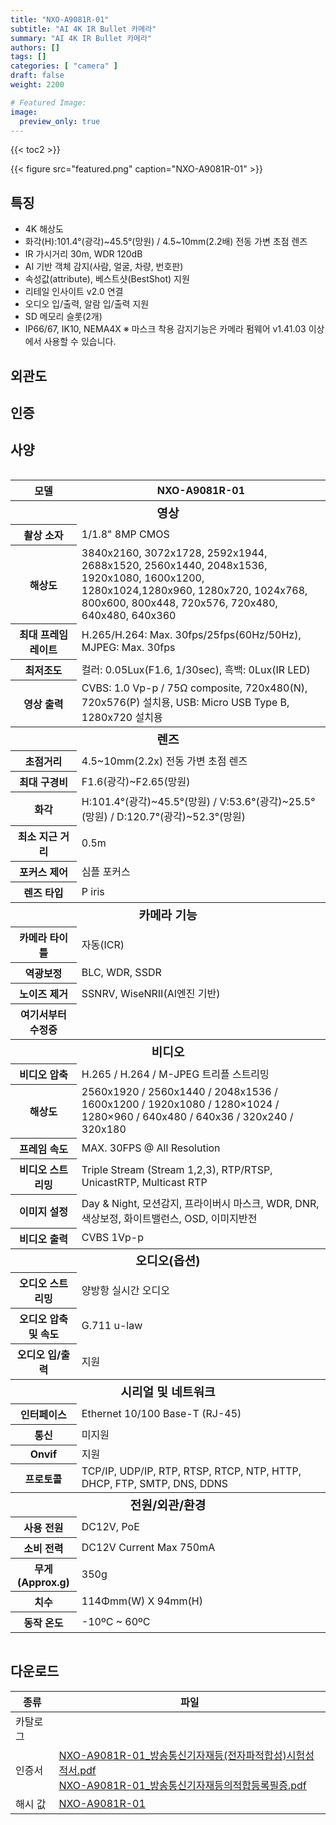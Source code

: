 ```yaml
---
title: "NXO-A9081R-01"
subtitle: "AI 4K IR Bullet 카메라"
summary: "AI 4K IR Bullet 카메라"
authors: []
tags: []
categories: [ "camera" ]
draft: false
weight: 2200

# Featured Image:
image:
  preview_only: true
---
```


{{< toc2 >}}

<div class="container">
<div class="row justify-content-center align-items-center">
<div class="col-sm-6">

{{< figure src="featured.png" caption="NXO-A9081R-01" >}}

</div>
</div>
</div>

<div class="container">
<div class="row justify-content-center">
<div class="col-sm-6 pl-0">

## 특징

- 4K 해상도
- 화각(H):101.4°(광각)~45.5°(망원) / 4.5~10mm(2.2배) 전동 가변 초점 렌즈
- IR 가시거리 30m, WDR 120dB
- AI 기반 객체 감지(사람, 얼굴, 차량, 번호판)
- 속성값(attribute), 베스트샷(BestShot) 지원
- 리테일 인사이트 v2.0 연결
- 오디오 입/출력, 알람 입/출력 지원
- SD 메모리 슬롯(2개)
- IP66/67, IK10, NEMA4X
※ 마스크 착용 감지기능은 카메라 펌웨어 v1.41.03 이상에서 사용할 수 있습니다.

</div>
<div class="col-sm-6 pl-0">

## 외관도

<!--{{< figure src="nxt-d528r-drawing.png" >}}-->

</div>
</div>
</div>

## 인증

<div class="container">
<div class="row align-items-top">

<!--{{< figure src="TTA.png" >}} &nbsp;&nbsp;&nbsp;&nbsp; - 공공기관용 IP카메라 보안 성능품질 Ver.1 (TTA-V-22-216)-->

</div>
</div>

## 사양

<div style="overflow-x: auto">
<table class="spec">
<thead>
<tr>
<th>모델</th>
<th>NXO-A9081R-01</th>
</tr>
</thead>
<tbody>

<tr><th colspan="2" style="font-size: larger; font-weight: bolder">영상</th></tr>
<tr><th>촬상 소자</th><td>1/1.8" 8MP CMOS</td></tr>
<tr><th>해상도</th><td>3840x2160, 3072x1728, 2592x1944, 2688x1520, 2560x1440, 2048x1536, 1920x1080, 1600x1200, 1280x1024,1280x960, 1280x720, 1024x768, 800x600, 800x448, 720x576, 720x480, 640x480, 640x360</td></tr>
<tr><th>최대 프레임레이트</th><td>H.265/H.264: Max. 30fps/25fps(60Hz/50Hz), MJPEG: Max. 30fps</td></tr>
<tr><th>최저조도</th><td>컬러: 0.05Lux(F1.6, 1/30sec), 흑백: 0Lux(IR LED)</td></tr>
<tr><th>영상 출력</th><td>CVBS: 1.0 Vp-p / 75Ω composite, 720x480(N), 720x576(P) 설치용, USB: Micro USB Type B, 1280x720 설치용</td></tr>
<tr><th colspan="2" style="font-size: larger; font-weight: bolder">렌즈</th></tr>
<tr><th>초점거리</th><td>4.5~10mm(2.2x) 전동 가변 초점 렌즈</td></tr>
<tr><th>최대 구경비</th><td>F1.6(광각)~F2.65(망원)</td></tr>
<tr><th>화각</th><td>H:101.4°(광각)~45.5°(망원) / V:53.6°(광각)~25.5°(망원) / D:120.7°(광각)~52.3°(망원)</td></tr>
<tr><th>최소 지근 거리</th><td>0.5m</td></tr>
<tr><th>포커스 제어</th><td>심플 포커스</td></tr>
<tr><th>렌즈 타입</th><td>	P iris</td></tr>
<tr><th colspan="2" style="font-size: larger; font-weight: bolder">카메라 기능</th></tr>
<tr><th>카메라 타이틀</th><td>자동(ICR)</td></tr>
<tr><th>역광보정</th><td>	BLC, WDR, SSDR</td></tr>
<tr><th>노이즈 제거</th><td>SSNRⅤ, WiseNRⅡ(AI엔진 기반)</td></tr>
<tr><th>여기서부터 수정중</td></tr>
<tr><th colspan="2" style="font-size: larger; font-weight: bolder">비디오</th></tr>
<tr><th>비디오 압축</th><td>H.265 / H.264 / M-JPEG 트리플 스트리밍</td></tr>
<tr><th>해상도</th><td>2560x1920 / 2560x1440 / 2048x1536 / 1600x1200 / 1920x1080 / 1280×1024 / 1280×960 / 640x480 / 640x36 / 320x240 / 320x180</td></tr>
<tr><th>프레임 속도</th><td>MAX. 30FPS @ All Resolution</td></tr>
<tr><th>비디오 스트리밍</th><td>Triple Stream (Stream 1,2,3), RTP/RTSP, UnicastRTP, Multicast RTP</td></tr>
<tr><th>이미지 설정</th><td>Day & Night, 모션감지, 프라이버시 마스크, WDR, DNR, 색상보정, 화이트밸런스, OSD, 이미지반전</td></tr>
<tr><th>비디오 출력</th><td>CVBS 1Vp-p</td></tr>
<tr><th colspan="2" style="font-size: larger; font-weight: bolder">오디오(옵션)</th></tr>
<tr><th>오디오 스트리밍</td><td>양방항 실시간 오디오</td></tr>
<tr><th>오디오 압축 및 속도</td><td>G.711 u-law</td></tr>
<tr><th>오디오 입/출력</td><td>지원</td></tr>
<tr><th colspan="2" style="font-size: larger; font-weight: bolder">시리얼 및 네트워크</th></tr>
<tr><th>인터페이스</th><td>Ethernet 10/100 Base-T (RJ-45)</td></tr>
<tr><th>통신</th><td>미지원</td></tr>
<tr><th>Onvif</th><td>지원</td></tr>
<tr><th>프로토콜</th><td>TCP/IP, UDP/IP, RTP, RTSP, RTCP, NTP, HTTP, DHCP, FTP, SMTP, DNS, DDNS</td></tr>
<tr><th colspan="2" style="font-size: larger; font-weight: bolder">전원/외관/환경</th></tr>
<tr><th>사용 전원</th><td>DC12V, PoE</td></tr>
<tr><th>소비 전력</th><td>DC12V Current Max 750mA</td></tr>
<tr><th>무게(Approx.g)</th><td>350g</td></tr>
<tr><th>치수</th><td>114Φmm(W) X 94mm(H)</td></tr>
<tr><th>동작 온도</th><td>-10ºC ~ 60ºC</td></tr>
</tbody>
</table>
</div>

## 다운로드

종류 | 파일
---- | ----
카탈로그 | <!--[NXT-D528R_카탈로그_20220318.pdf](NXT-D528R_카탈로그_20220318.pdf)-->
인증서 | [NXO-A9081R-01_방송통신기자재등(전자파적합성)시험성적서.pdf](NXO-A9081R-01_방송통신기자재등(전자파적합성)시험성적서.pdf)<br>[NXO-A9081R-01_방송통신기자재등의적합등록필증.pdf](NXO-A9081R-01_방송통신기자재등의적합등록필증.pdf)<br><!--[NXO-A9081R-01_TTA인증서_.pdf](NXO-A9081R-01_TTA인증서_.pdf)-->
해시 값 | [NXO-A9081R-01](nxo-a9081r-01-tta.txt)